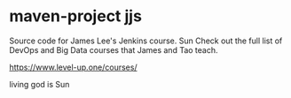 # maven-project jjs
Source code for James Lee's Jenkins course.
Sun
Check out the full list of DevOps and Big Data courses that James and Tao teach.

https://www.level-up.one/courses/

living god is Sun
